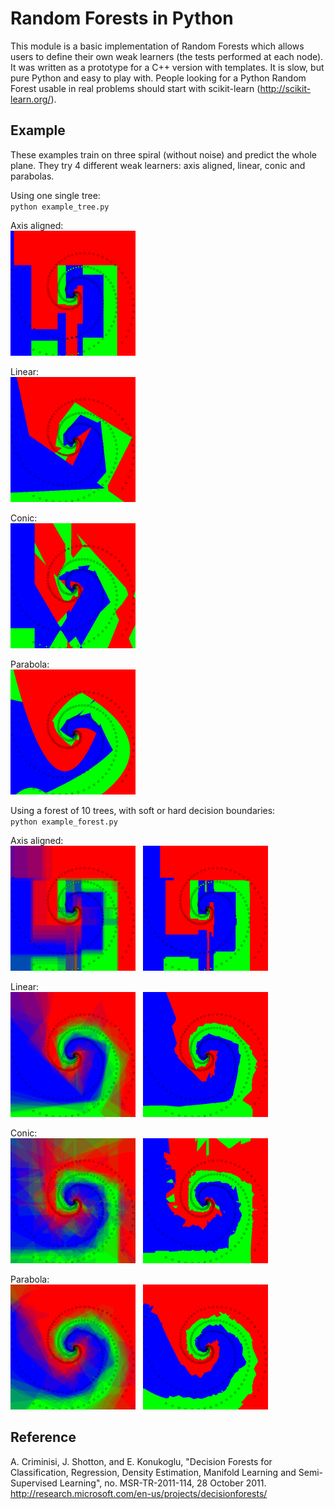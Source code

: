 Random Forests in Python
========================

This module is a basic implementation of Random Forests which allows users to
define their own weak learners (the tests performed at each node). It was
written as a prototype for a C++ version with templates. It is slow, but pure
Python and easy to play with. People looking for a Python Random Forest usable in real
problems should start with scikit-learn (http://scikit-learn.org/).

Example
-------

These examples train on three spiral (without noise) and predict the whole
plane. They try 4 different weak learners: axis aligned, linear, conic and parabolas.

Using one single tree:    
``python example_tree.py``

Axis aligned:    
<img src="img/tree_AxisAligned.png" width="200">

Linear:       
<img src="img/tree_Linear.png" width="200">

Conic:          
<img src="img/tree_Conic.png" width="200">

Parabola:           
<img src="img/tree_Parabola.png" width="200">


Using a forest of 10 trees, with soft or hard decision boundaries:       
``python example_forest.py``

Axis aligned:       
<img src="img/forest_AxisAligned_soft.png" width="200"> &nbsp; <img src="img/forest_AxisAligned_hard.png" width="200">

Linear:       
<img src="img/forest_Linear_soft.png" width="200"> &nbsp; <img src="img/forest_Linear_hard.png" width="200">

Conic:         
<img src="img/forest_Conic_soft.png" width="200"> &nbsp; <img src="img/forest_Conic_hard.png" width="200">

Parabola:         
<img src="img/forest_Parabola_soft.png" width="200"> &nbsp; <img src="img/forest_Parabola_hard.png" width="200">

Reference
---------

A. Criminisi, J. Shotton, and E. Konukoglu, "Decision Forests for Classification,
Regression, Density Estimation, Manifold Learning and Semi-Supervised Learning",
no. MSR-TR-2011-114, 28 October 2011.       
http://research.microsoft.com/en-us/projects/decisionforests/
